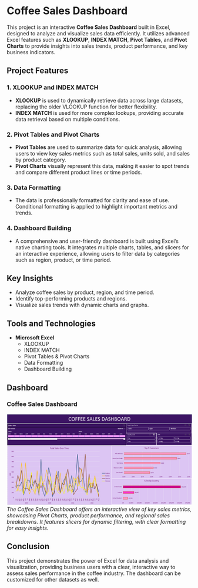 # Coffee Sales Dashboard

This project is an interactive **Coffee Sales Dashboard** built in Excel, designed to analyze and visualize sales data efficiently. It utilizes advanced Excel features such as **XLOOKUP**, **INDEX MATCH**, **Pivot Tables**, and **Pivot Charts** to provide insights into sales trends, product performance, and key business indicators.

## Project Features

### 1. XLOOKUP and INDEX MATCH
- **XLOOKUP** is used to dynamically retrieve data across large datasets, replacing the older VLOOKUP function for better flexibility.
- **INDEX MATCH** is used for more complex lookups, providing accurate data retrieval based on multiple conditions.

### 2. Pivot Tables and Pivot Charts
- **Pivot Tables** are used to summarize data for quick analysis, allowing users to view key sales metrics such as total sales, units sold, and sales by product category.
- **Pivot Charts** visually represent this data, making it easier to spot trends and compare different product lines or time periods.

### 3. Data Formatting
- The data is professionally formatted for clarity and ease of use. Conditional formatting is applied to highlight important metrics and trends.
  
### 4. Dashboard Building
- A comprehensive and user-friendly dashboard is built using Excel’s native charting tools. It integrates multiple charts, tables, and slicers for an interactive experience, allowing users to filter data by categories such as region, product, or time period.

## Key Insights
- Analyze coffee sales by product, region, and time period.
- Identify top-performing products and regions.
- Visualize sales trends with dynamic charts and graphs.

## Tools and Technologies
- **Microsoft Excel**
  - XLOOKUP
  - INDEX MATCH
  - Pivot Tables & Pivot Charts
  - Data Formatting
  - Dashboard Building

## Dashboard


### Coffee Sales Dashboard
![](Dashboard.png)
*The Coffee Sales Dashboard offers an interactive view of key sales metrics, showcasing Pivot Charts, product performance, and regional sales breakdowns. It features slicers for dynamic filtering, with clear formatting for easy insights.*


## Conclusion
This project demonstrates the power of Excel for data analysis and visualization, providing business users with a clear, interactive way to assess sales performance in the coffee industry. The dashboard can be customized for other datasets as well.

